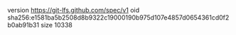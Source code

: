 version https://git-lfs.github.com/spec/v1
oid sha256:e1581ba5b2508d8b9322c19000190b975d107e4857d0654361cd0f2b0ab91b31
size 10338
